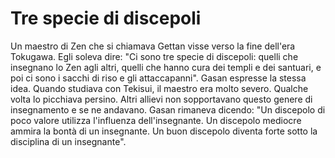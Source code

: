 # Tre specie di discepoli

Un maestro di Zen che si chiamava Gettan visse verso la fine dell'era Tokugawa. Egli soleva dire: "Ci sono tre specie di discepoli: quelli che insegnano lo Zen agli altri, quelli che hanno cura dei templi e dei santuari, e poi ci sono i sacchi di riso e gli attaccapanni". Gasan espresse la stessa idea. Quando studiava con Tekisui, il maestro era molto severo. Qualche volta lo picchiava persino. Altri allievi non sopportavano questo genere di insegnamento e se ne andavano. Gasan rimaneva dicendo: "Un discepolo di poco valore utilizza l'influenza dell'insegnante. Un discepolo mediocre ammira la bontà di un insegnante. Un buon discepolo diventa forte sotto la disciplina di un insegnante".
